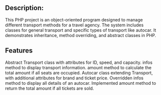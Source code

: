 ## Description:
This PHP project is an object-oriented program designed to manage different transport methods for a travel agency. The system includes classes for general transport and specific types of transport like autocar. It demonstrates inheritance, method overriding, and abstract classes in PHP.

## Features
Abstract Transport class with attributes for ID, speed, and capacity.
infos method to display transport information.
amount method to calculate the total amount if all seats are occupied.
Autocar class extending Transport, with additional attributes for brand and ticket price.
Overridden infos method to display all details of an autocar.
Implemented amount method to return the total amount if all tickets are sold.

